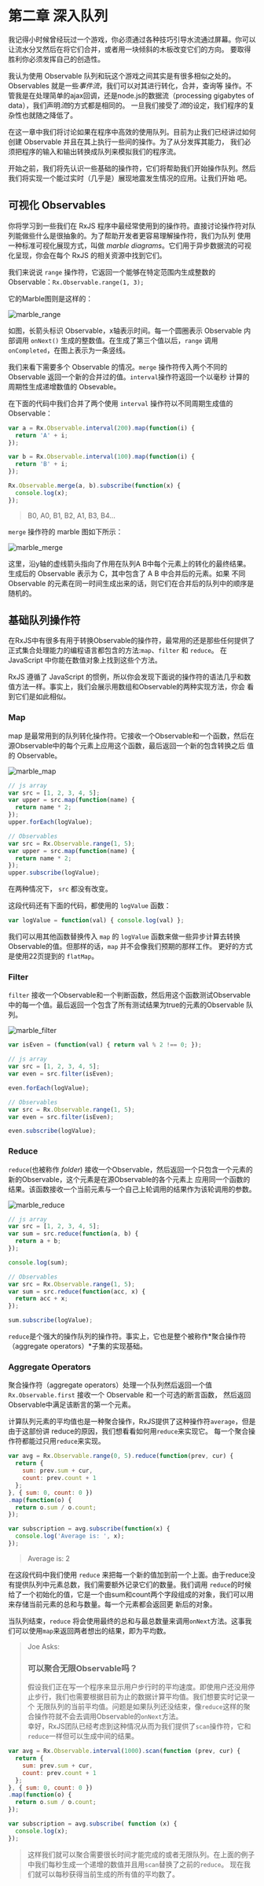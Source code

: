 # 第二章 深入队列

我记得小时候曾经玩过一个游戏，你必须通过各种技巧引导水流通过屏幕。你可以让流水分叉然后在将它们合并，或者用一块倾斜的木板改变它们的方向。
要取得胜利你必须发挥自己的创造性。

我认为使用 Observable 队列和玩这个游戏之间其实是有很多相似之处的。Observables 就是一些*事件流*，我们可以对其进行转化，合并，查询等
操作。不管我是在处理简单的ajax回调，还是node.js的数据流（processing gigabytes of data），我们声明*流*的方式都是相同的。
一旦我们接受了*流*的设定，我们程序的复杂性也就随之降低了。

在这一章中我们将讨论如果在程序中高效的使用队列。目前为止我们已经讲过如何创建 Observable 并且在其上执行一些间的操作。为了从分发挥其能力，
我们必须把程序的输入和输出转换成队列来模拟我们的程序流。

开始之前，我们将先认识一些基础的操作符，它们将帮助我们开始操作队列。然后我们将实现一个能过实时（几乎是）展现地震发生情况的应用。让我们开始
吧。

## 可视化 Observables 

你将学习到一些我们在 RxJS 程序中最经常使用到的操作符。直接讨论操作符对队列能做些什么是很抽象的。为了帮助开发者更容易理解操作符，我们为队列
使用一种标准可视化展现方式，叫做 *marble diagrams*。它们用于异步数据流的可视化呈现，你会在每个 RxJS 的相关资源中找到它们。

我们来说说 `range` 操作符，它返回一个能够在特定范围内生成整数的 Observable：`Rx.Observable.range(1, 3);`

它的Marble图则是这样的：

![marble_range](illustrates/2.1.png)

如图，长箭头标识 Observable，x轴表示时间。每一个圆圈表示 Observable 内部调用 `onNext()` 生成的整数值。在生成了第三个值以后，`range`
调用 `onCompleted`，在图上表示为一条竖线。

我们来看下需要多个 Observable 的情况。`merge` 操作符传入两个不同的 Observable 返回一个新的合并过的值。`interval`操作符返回一个以毫秒
计算的周期性生成递增数值的 Obsevable。

在下面的代码中我们合并了两个使用 `interval` 操作符以不同周期生成值的 Observable：
```javascript
var a = Rx.Observable.interval(200).map(function(i) { 
  return 'A' + i;
});

var b = Rx.Observable.interval(100).map(function(i) {
  return 'B' + i; 
});

Rx.Observable.merge(a, b).subscribe(function(x) { 
  console.log(x);
});
```
> B0, A0, B1, B2, A1, B3, B4...

`merge` 操作符的 marble 图如下所示：

![marble_merge](illustrates/2.2.png)

这里，沿y轴的虚线箭头指向了作用在队列A B中每个元素上的转化的最终结果。生成后的 Observable 表示为 C，其中包含了 A B 中合并后的元素。如果
不同 Observable 的元素在同一时间生成出来的话，则它们在合并后的队列中的顺序是随机的。

## 基础队列操作符

在RxJS中有很多有用于转换Observable的操作符，最常用的还是那些任何提供了正式集合处理能力的编程语言都包含的方法:`map`、`filter` 和 `reduce`。
在 JavaScript 中你能在数值对象上找到这些个方法。

RxJS 遵循了 JavaScript 的惯例，所以你会发现下面说的操作符的语法几乎和数值方法一样。事实上，我们会展示用数组和Observable的两种实现方法，你会
看到它们是如此相似。

### Map

map 是最常用到的队列转化操作符。它接收一个Observable和一个函数，然后在源Observable中的每个元素上应用这个函数，最后返回一个新的包含转换之后
值的 Observable。

![marble_map](illustrates/2.3.png)

```javascript
// js array
var src = [1, 2, 3, 4, 5];
var upper = src.map(function(name) {
  return name * 2; 
});
upper.forEach(logValue);
```
```javascript
// Observables
var src = Rx.Observable.range(1, 5); 
var upper = src.map(function(name) {
  return name * 2; 
});
upper.subscribe(logValue);
```

在两种情况下， `src` 都没有改变。

这段代码还有下面的代码，都使用的 `logValue` 函数：

```javascript
var logValue = function(val) { console.log(val) };
```

我们可以用其他函数替换传入 `map` 的 `logValue` 函数来做一些异步计算去转换Observable的值。但那样的话，`map` 并不会像我们预期的那样工作。
更好的方式是使用22页提到的 `flatMap`。

### Filter

`filter` 接收一个Observable和一个判断函数，然后用这个函数测试Observable中的每一个值。最后返回一个包含了所有测试结果为true的元素的Observable
队列。

![marble_filter](illustrates/2.4.png)

```javascript
var isEven = (function(val) { return val % 2 !== 0; });
```

```javascript
// js array
var src = [1, 2, 3, 4, 5];
var even = src.filter(isEven);

even.forEach(logValue);
```
```javascript
// Observables
var src = Rx.Observable.range(1, 5);
var even = src.filter(isEven);

even.subscribe(logValue);
```

### Reduce

`reduce`(也被称作 *folder*) 接收一个Observable，然后返回一个只包含一个元素的新的Observable，这个元素是在源Observable的各个元素上
应用同一个函数的结果。该函数接收一个当前元素与一个自己上轮调用的结果作为该轮调用的参数。

![marble_reduce](illustrates/2.5.png)

```javascript
// js array
var src = [1, 2, 3, 4, 5];
var sum = src.reduce(function(a, b) { 
  return a + b;
});

console.log(sum);
```

```javascript
// Observables
var src = Rx.Observable.range(1, 5); 
var sum = src.reduce(function(acc, x) {
  return acc + x; 
});

sum.subscribe(logValue);
```
`reduce`是个强大的操作队列的操作符。事实上，它也是整个被称作*聚合操作符（aggregate operators）*子集的实现基础。

### Aggregate Operators

聚合操作符（aggregate operators）处理一个队列然后返回一个值 `Rx.Observable.first` 接收一个 Observable 和一个可选的断言函数，
然后返回Observable中满足该断言的第一个元素。

计算队列元素的平均值也是一种聚合操作，RxJS提供了这种操作符`average`，但是由于这部份讲 reduce的原因，我们想看看如何用`reduce`来实现它。
每一个聚合操作符都能过只用`reduce`来实现。

```javascript
var avg = Rx.Observable.range(0, 5).reduce(function(prev, cur) {
  return {
    sum: prev.sum + cur, 
    count: prev.count + 1
  };
}, { sum: 0, count: 0 })
.map(function(o) {
  return o.sum / o.count; 
});

var subscription = avg.subscribe(function(x) { 
  console.log('Average is: ', x);
});
```
> Average is: 2

在这段代码中我们使用 `reduce` 来把每一个新的值加到前一个上面。由于reduce没有提供队列中元素总数，我们需要额外记录它们的数量。我们调用
`reduce`的时候给了一个初始化的值，它是一个由sum和count两个字段组成的对象，我们可以用来存储当前元素的总和与数量。每一个元素都会返回更
新后的对象。

当队列结束，`reduce` 将会使用最终的总和与最总数量来调用`onNext`方法。这事我们可以使用`map`来返回两者想出的结果，即为平均数。

> Joe Asks:   
> ### 可以聚合无限Observable吗？   
> 假设我们正在写一个程序来显示用户步行时的平均速度。即使用户还没用停止步行，我们也需要根据目前为止的数据计算平均值。我们想要实时记录一个
无限队列的当前平均值。问题是如果队列还没结束，像`reduce`这样的聚合操作符就不会去调用Observable的`onNext`方法。   
> 幸好，RxJS团队已经考虑到这种情况从而为我们提供了`scan`操作符，它和`reduce`一样但可以生成中间的结果。   

```javascript
var avg = Rx.Observable.interval(1000).scan(function (prev, cur) {
  return {
    sum: prev.sum + cur, 
    count: prev.count + 1
  };
}, { sum: 0, count: 0 }) 
.map(function(o) {
  return o.sum / o.count;
});

var subscription = avg.subscribe( function (x) { 
  console.log(x);
});
```
> 这样我们就可以聚合需要很长时间才能完成的或者无限队列。在上面的例子中我们每秒生成一个递增的数值并且用`scan`替换了之前的`reduce`。
现在我们就可以每秒获得当前生成的所有值的平均数了。